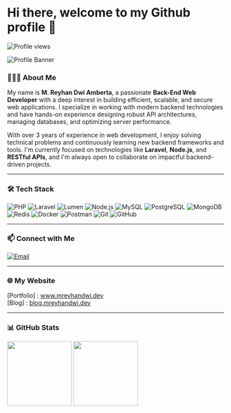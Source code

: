 # Hi there, welcome to my Github profile 👋

![Profile views](https://komarev.com/ghpvc/?username=mreyhandwi&color=brightgreen)

![Profile Banner](https://github.com/agreytosira/agreytosira/assets/44093021/ffc7de24-3a4f-4521-904f-f5a6aa238199)

### 👨🏻‍💻 About Me
My name is **M. Reyhan Dwi Amberta**, a passionate **Back-End Web Developer** with a deep interest in building efficient, scalable, and secure web applications. I specialize in working with modern backend technologies and have hands-on experience designing robust API architectures, managing databases, and optimizing server performance.

With over 3 years of experience in web development, I enjoy solving technical problems and continuously learning new backend frameworks and tools. I'm currently focused on technologies like **Laravel**, **Node.js**, and **RESTful APIs**, and I'm always open to collaborate on impactful backend-driven projects.

---

### 🛠️ Tech Stack

![PHP](https://img.shields.io/badge/PHP-777BB4?style=for-the-badge&logo=php&logoColor=white)
![Laravel](https://img.shields.io/badge/Laravel-E74430?style=for-the-badge&logo=laravel&logoColor=white)
![Lumen](https://img.shields.io/badge/Lumen-E74430?style=for-the-badge&logo=laravel&logoColor=white)
![Node.js](https://img.shields.io/badge/Node.js-339933?style=for-the-badge&logo=node-dot-js&logoColor=white)
![MySQL](https://img.shields.io/badge/MySQL-00758F?style=for-the-badge&logo=mysql&logoColor=white)
![PostgreSQL](https://img.shields.io/badge/PostgreSQL-316192?style=for-the-badge&logo=postgresql&logoColor=white)
![MongoDB](https://img.shields.io/badge/MongoDB-4EA94B?style=for-the-badge&logo=mongodb&logoColor=white)
![Redis](https://img.shields.io/badge/Redis-DC382D?style=for-the-badge&logo=redis&logoColor=white)
![Docker](https://img.shields.io/badge/Docker-2496ED?style=for-the-badge&logo=docker&logoColor=white)
![Postman](https://img.shields.io/badge/Postman-F36822?style=for-the-badge&logo=postman&logoColor=white)
![Git](https://img.shields.io/badge/GIT-E44C30?style=for-the-badge&logo=git&logoColor=white)
![GitHub](https://img.shields.io/badge/GitHub-181717?style=for-the-badge&logo=github&logoColor=white)

---

### 📫 Connect with Me

[![Email](https://img.shields.io/badge/-mreyhandwi@gmail.com-D14836?style=flat&logo=Gmail&logoColor=white)](mailto:mreyhandwi@gmail.com)

---

### 🌐 My Website

[Portfolio] : <a href="https://www.mreyhandwi.dev">www.mreyhandwi.dev</a><br/>
[Blog] : <a href="https://blog.mreyhandwi.dev">blog.mreyhandwi.dev</a><br/>

---

### 📊 GitHub Stats

<p>
<img height="150em" src="https://github-readme-stats-eight-theta.vercel.app/api?username=WepssPros&show_icons=true&theme=algolia&include_all_commits=true&count_private=true"/>
<img height="150em" src="https://github-readme-stats-eight-theta.vercel.app/api/top-langs/?username=WepssPros&layout=compact&langs_count=8&theme=algolia"/>
</p>
